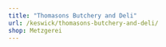 ```yaml
---
title: "Thomasons Butchery and Deli"
url: /keswick/thomasons-butchery-and-deli/
shop: Metzgerei
---
```

